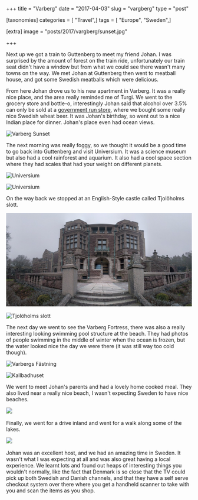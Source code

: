 +++
title = "Varberg"
date = "2017-04-03"
slug = "vargberg"
type = "post"

[taxonomies]
categories = [ "Travel",]
tags = [ "Europe", "Sweden",]

[extra]
image = "posts/2017/vargberg/sunset.jpg"

+++

Next up we got a train to Guttenberg to meet my friend Johan. I was surprised by the amount of forest on the train ride, unfortunately our train seat didn't have a window but from what we could see there wasn't many towns on the way. We met Johan at Guttenberg then went to meatball house, and got some Swedish meatballs which were delicious.

From here Johan drove us to his new apartment in Varberg. It was a really nice place, and the area really reminded me of Turgi. We went to the grocery store and bottle-o, interestingly Johan said that alcohol over 3.5% can only be sold at a [government run store](https://en.wikipedia.org/wiki/Systembolaget), where we bought some really nice Swedish wheat beer.
It was Johan's birthday, so went out to a nice Indian place for dinner.  Johan's place even had ocean views.

![](sunset.jpg "Varberg Sunset")

The next morning was really foggy, so we thought it would be a good time to go back into Guttenberg and visit Universium. It was a science museum but also had a cool rainforest and aquarium. It also had a cool space section where they had scales that had your weight on different planets.

![](Universium1.jpg "Universium")

![](Universium2.jpg "Universium")

On the way back we stopped at an English-Style castle called Tjolöholms slott.

![](castle.jpg "Tjolöholms slott")

![](castle2.jpg "Tjolöholms slott")

The next day we went to see the Varberg Fortress, there was also a really interesting looking swimming pool structure at the beach. They had photos of people swimming in the middle of winter when the ocean is frozen, but the water looked nice the day we were there (it was still way too cold though).

![](fortress.jpg "Varbergs Fästning")

![](bath.jpg "Kallbadhuset")

We went to meet Johan's parents and had a lovely home cooked meal. They also lived near a really nice beach, I wasn't expecting Sweden to have nice beaches.

![](beach.jpg "")

Finally, we went for a drive inland and went for a walk along some of the lakes.

![](lake.jpg "")

Johan was an excellent host, and we had an amazing time in Sweden. It wasn't what I was expecting at all and was also great having a local experience. We learnt lots and found out heaps of interesting things you wouldn't normally, like the fact that Denmark is so close that the TV could pick up both Swedish and Danish channels, and that they have a self serve checkout system over there where you get a handheld scanner to take with you and scan the items as you shop.